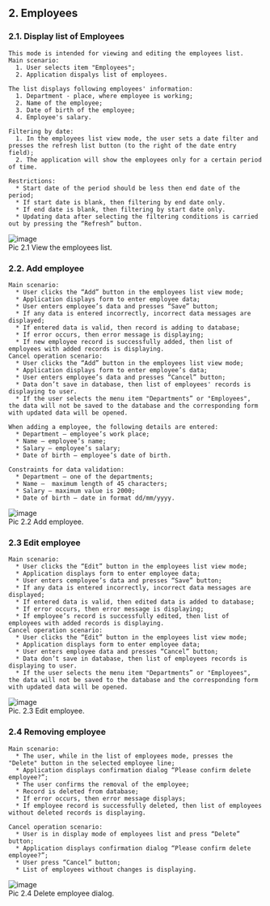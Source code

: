 ## 2. Employees  
  ### 2.1. Display list of Employees  
    This mode is intended for viewing and editing the employees list.  
    Main scenario:
      1. User selects item "Employees";
      2. Application dispalys list of employees.  
  
    The list displays following employees' information:  
      1. Department - place, where employee is working;  
      2. Name of the employee;  
      3. Date of birth of the employee;  
      4. Employee's salary.  
    
    Filtering by date:  
      1. In the employees list view mode, the user sets a date filter and presses the refresh list button (to the right of the date entry field);  
      2. The application will show the employees only for a certain period of time.  

    Restrictions:  
      * Start date of the period should be less then end date of the period;  
      * If start date is blank, then filtering by end date only.  
      * If end date is blank, then filtering by start date only.  
      * Updating data after selecting the filtering conditions is carried out by pressing the “Refresh” button.  
      
  ![image](https://user-images.githubusercontent.com/83345134/127285130-2928a7fa-dd6e-4b84-a077-ff80b723aa25.png "Employees list")  
    Pic 2.1 View the employees list.
      
   ### 2.2. Add employee  
    Main scenario:  
      * User clicks the “Add” button in the employees list view mode;  
      * Application displays form to enter employee data;  
      * User enters employee’s data and presses “Save” button;  
      * If any data is entered incorrectly, incorrect data messages are displayed;  
      * If entered data is valid, then record is adding to database;  
      * If error occurs, then error message is displaying;  
      * If new employee record is successfully added, then list of employees with added records is displaying.  
    Cancel operation scenario:  
      * User clicks the “Add” button in the employees list view mode;  
      * Application displays form to enter employee’s data;  
      * User enters employee’s data and presses “Cancel” button;  
      * Data don’t save in database, then list of employees' records is displaying to user.  
      * If the user selects the menu item "Departments” or "Employees", the data will not be saved to the database and the corresponding form with updated data will be opened.  
  
    When adding a employee, the following details are entered:  
      * Department – employee’s work place;  
      * Name – employee’s name;  
      * Salary – employee’s salary;  
      * Date of birth – employee’s date of birth.  
  
    Constraints for data validation:  
      * Department – one of the departments;  
      * Name –  maximum length of 45 characters;  
      * Salary – maximum value is 2000;  
      * Date of birth – date in format dd/mm/yyyy.  
      
 ![image](https://user-images.githubusercontent.com/83345134/127285174-8b015c12-a1b2-4ff9-a32c-d93a516a4bbb.png "Add employee")  
      Pic 2.2 Add employee.  
      
  ### 2.3 Edit employee  
    Main scenario:  
      * User clicks the “Edit” button in the employees list view mode;  
      * Application displays form to enter employee data;  
      * User enters cemployee’s data and presses “Save” button;  
      * If any data is entered incorrectly, incorrect data messages are displayed;  
      * If entered data is valid, then edited data is added to database;  
      * If error occurs, then error message is displaying;  
      * If employee’s record is successfully edited, then list of employees with added records is displaying.  
    Cancel operation scenario:  
      * User clicks the “Edit” button in the employees list view mode;  
      * Application displays form to enter employee data;  
      * User enters employee data and presses “Cancel” button;  
      * Data don’t save in database, then list of employees records is displaying to user.  
      * If the user selects the menu item "Departments” or "Employees", the data will not be saved to the database and the corresponding form with updated data will be opened.  
      
![image](https://user-images.githubusercontent.com/83345134/127285373-3f14cb74-9510-4dc3-8e3a-2c2c01dee4a4.png "Edit employee")  
    Pic. 2.3 Edit employee.    
    
  ### 2.4 Removing employee  
    Main scenario:  
      * The user, while in the list of employees mode, presses the "Delete" button in the selected employee line;  
      * Application displays confirmation dialog “Please confirm delete employee?”;  
      * The user confirms the removal of the employee;  
      * Record is deleted from database;  
      * If error occurs, then error message displays;  
      * If employee record is successfully deleted, then list of employees without deleted records is displaying.  
      
    Cancel operation scenario:  
      * User is in display mode of employees list and press “Delete” button;  
      * Application displays confirmation dialog “Please confirm delete employee?”;  
      * User press “Cancel” button;  
      * List of employees without changes is displaying.  
      
  ![image](https://user-images.githubusercontent.com/83345134/127285318-fc4847d6-ff49-4f51-863a-19ffafd29391.png)  
    Pic 2.4 Delete employee dialog.  
    
